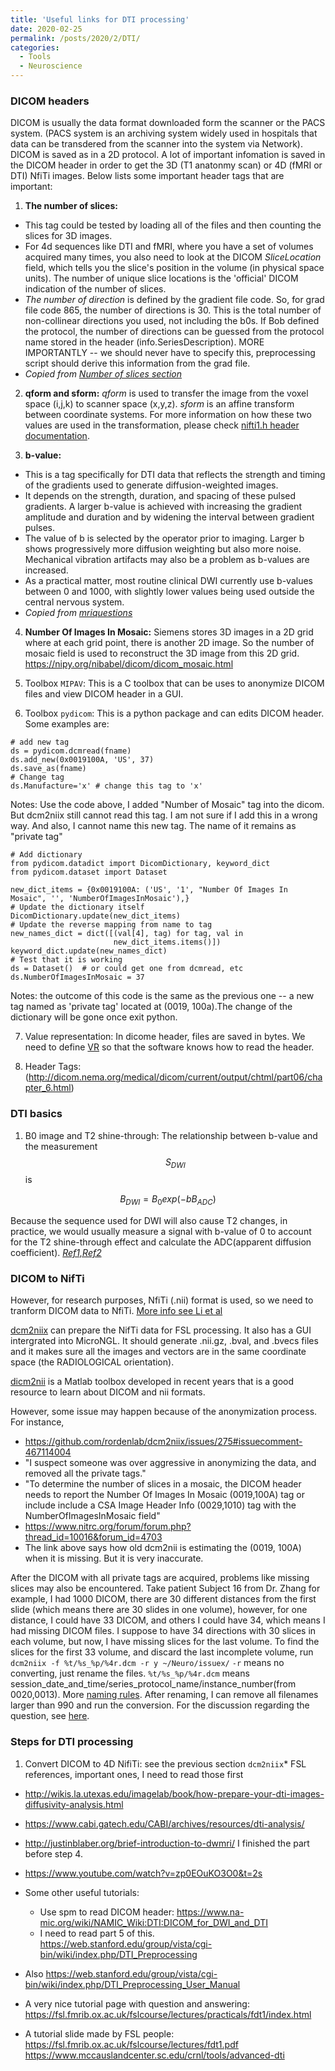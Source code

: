 ```yaml
---
title: 'Useful links for DTI processing'
date: 2020-02-25
permalink: /posts/2020/2/DTI/
categories:
  - Tools
  - Neuroscience
---
```


### DICOM headers
DICOM is usually the data format downloaded form the scanner or the PACS system. (PACS system is an archiving system widely used in hospitals that data can be transdered from the scanner into the system via Network). DICOM is saved as in a 2D protocol. A lot of important infomation is saved in the DICOM header in order to get the 3D (T1 anatonmy scan) or 4D (fMRI or DTI) NfiTi images. Below lists some important header tags that are important:
1. **The number of slices:**
  * This tag could be tested by loading all of the files and then counting the slices for 3D images. 
  * For 4d sequences like DTI and fMRI, where you have a set of volumes acquired many times, you also need to look at the DICOM *SliceLocation* field, which tells you the slice's position in the volume (in physical space units). The number of unique slice locations is the 'official' DICOM indication of the number of slices. 
  * *The number of direction* is defined by the gradient file code. So, for grad file code 865, the number of directions is 30. This is the total number of non-collinear directions you used, not including the b0s. If Bob defined the protocol, the number of directions can be guessed from the protocol name stored in the header (info.SeriesDescription). MORE IMPORTANTLY -- we should never have to specify this, preprocessing script should derive this information from the grad file. 
  * *Copied from [Number of slices section](https://web.stanford.edu/group/vista/cgi-bin/wiki/index.php/DTI_Preprocessing_User_Manual)*

2. **qform and sform:**
*qform* is used to transfer the image from the voxel space (i,j,k) to scanner space (x,y,z). *sform* is an affine transform between coordinate systems. For more information on how these two values are used in the transformation, please check [nifti1.h header documentation](https://nifti.nimh.nih.gov/nifti-1/documentation/nifti1fields/nifti1fields_pages/qsform.html).

3. **b-value:**
  * This is a tag specifically for DTI data that reflects the strength and timing of the gradients used to generate diffusion-weighted images. 
  * It depends on the strength, duration, and spacing of these pulsed gradients. A larger b-value is achieved with increasing the gradient amplitude and duration and by widening the interval between gradient pulses.
  * The value of b is selected by the operator prior to imaging. Larger b shows progressively more diffusion weighting but also more noise. Mechanical vibration artifacts may also be a problem as b-values are increased.  
  * As a practical matter, most routine clinical DWI currently use b-values between 0 and 1000, with slightly lower values being used outside the central nervous system. 
  * *Copied from [mriquestions](http://mriquestions.com/what-is-the-b-value.html)*

4. **Number Of Images In Mosaic:**
Siemens stores 3D images in a 2D grid where at each grid point, there is another 2D image. So the number of mosaic field is used to reconstruct the 3D image from this 2D grid. https://nipy.org/nibabel/dicom/dicom_mosaic.html

5. Toolbox `MIPAV`:
This is a C toolbox that can be uses to anonymize DICOM files and view DICOM header in a GUI.

6. Toolbox `pydicom`:
This is a python package and can edits DICOM header. Some examples are:
```
# add new tag
ds = pydicom.dcmread(fname)
ds.add_new(0x0019100A, 'US', 37)
ds.save_as(fname)
# Change tag
ds.Manufacture='x' # change this tag to 'x'
```
Notes: Use the code above, I added "Number of Mosaic" tag into the dicom. But dcm2niix still cannot read this tag. I am not sure if I add this in a wrong way. And also, I cannot name this new tag. The name of it remains as "private tag"

```
# Add dictionary
from pydicom.datadict import DicomDictionary, keyword_dict
from pydicom.dataset import Dataset

new_dict_items = {0x0019100A: ('US', '1', "Number Of Images In Mosaic", '', 'NumberOfImagesInMosaic'),}
# Update the dictionary itself
DicomDictionary.update(new_dict_items)
# Update the reverse mapping from name to tag
new_names_dict = dict([(val[4], tag) for tag, val in
                       new_dict_items.items()])
keyword_dict.update(new_names_dict)
# Test that it is working
ds = Dataset()  # or could get one from dcmread, etc
ds.NumberOfImagesInMosaic = 37
```
Notes: the outcome of this code is the same as the previous one -- a new tag named as 'private tag' located at (0019, 100a).The change of the dictionary will be gone once exit python. 

7. Value representation:
In dicome header, files are saved in bytes. We need to define [VR](http://dicom.nema.org/dicom/2013/output/chtml/part05/sect_6.2.html) so that the software knows how to read the header. 

8. Header Tags:
(http://dicom.nema.org/medical/dicom/current/output/chtml/part06/chapter_6.html)


### DTI basics
1. B0 image and T2 shine-through:
The relationship between b-value and the measurement $$S_{DWI}$$ is 

$$B_{DWI} = B_{0}exp(-bB_{ADC})$$

  Because the sequence used for DWI will also cause T2 changes, in practice, we would usually measure a signal with b-value of 0 to account for the T2 shine-through effect and calculate the ADC(apparent diffusion coefficient). *[Ref1,](www.diffusion-imaging.com/2013/02/why-do-we-acquire-b0-images-in-dti-exams.html
)[Ref2](https://rachel-sunrui.github.io/assets/Dumbo_guide_DTI.pdf)*



### DICOM to NifTi
However, for research purposes, NfiTi (.nii) format is used, so we need to tranform DICOM data to NfiTi. [More info see Li et al](https://rachel-sunrui.github.io/assets/Li_et_al_DICOM2NIfTI.pdf)

[dcm2niix](https://github.com/rordenlab/dcm2niix) can prepare the NifTi data for FSL processing. It also has a GUI intergrated into MicroNGL. It should generate .nii.gz, .bval, and .bvecs files and it makes sure all the images and vectors are in the same coordinate space (the RADIOLOGICAL orientation).

[dicm2nii](https://github.com/xiangruili/dicm2nii) is a Matlab toolbox developed in recent years that is a good resource to learn about DICOM and nii formats.


However, some issue may happen because of the anonymization process. For instance,
  * https://github.com/rordenlab/dcm2niix/issues/275#issuecomment-467114004
  * "I suspect someone was over aggressive in anonymizing the data, and removed all the private tags." 
  * "To determine the number of slices in a mosaic, the DICOM header needs to report the Number Of Images In Mosaic (0019,100A) tag or include include a CSA Image Header Info (0029,1010) tag with the NumberOfImagesInMosaic field"
  * https://www.nitrc.org/forum/forum.php?thread_id=10016&forum_id=4703
  * The link above says how old dcm2nii is estimating the (0019, 100A) when it is missing. But it is very inaccurate.

After the DICOM with all private tags are acquired, problems like missing slices may also be encountered. Take patient Subject 16 from Dr. Zhang for example, I had 1000 DICOM, there are 30 different distances from the first slide (which means there are 30 slides in one volume), however, for one distance, I could have 33 DICOM, and others I could have 34, which means I had missing DICOM files. I suppose to have 34 directions with 30 slices in each volume, but now, I have missing slices for the last volume. To find the slices for the first 33 volume, and discard the last incomplete volume, run ```dcm2niix -f %t/%s_%p/%4r.dcm -r y ~/Neuro/issuex/```
```-r``` means no converting, just rename the files. ```%t/%s_%p/%4r.dcm``` means 
session_date_and_time/series_protocol_name/instance_number(from 0020,0013). More [naming rules](https://raw.githubusercontent.com/rordenlab/dcm2niix/master/FILENAMING.md).
After renaming, I can remove all filenames larger than 990 and run the conversion. For the discussion regarding the question, see [here](https://github.com/rordenlab/dcm2niix/issues/379).


### Steps for DTI processing
1. Convert DICOM to 4D NifiTi: see the previous section
```dcm2niix```* FSL references, important ones, I need to read those first
  * http://wikis.la.utexas.edu/imagelab/book/how-prepare-your-dti-images-diffusivity-analysis.html
  * https://www.cabi.gatech.edu/CABI/archives/resources/dti-analysis/
  * http://justinblaber.org/brief-introduction-to-dwmri/ I finished the part before step 4.
  * https://www.youtube.com/watch?v=zp0EOuKO3O0&t=2s

* Some other useful tutorials:
  * Use spm to read DICOM header: https://www.na-mic.org/wiki/NAMIC_Wiki:DTI:DICOM_for_DWI_and_DTI
  * I need to read part 5 of this. https://web.stanford.edu/group/vista/cgi-bin/wiki/index.php/DTI_Preprocessing
* Also https://web.stanford.edu/group/vista/cgi-bin/wiki/index.php/DTI_Preprocessing_User_Manual
* A very nice tutorial page with question and answering: https://fsl.fmrib.ox.ac.uk/fslcourse/lectures/practicals/fdt1/index.html
* A tutorial slide made by FSL people: https://fsl.fmrib.ox.ac.uk/fslcourse/lectures/fdt1.pdf
https://www.mccauslandcenter.sc.edu/crnl/tools/advanced-dti



<!-- The caregories I used:
  - Tools
  - Coding
  - Neuroscience
  - Machine learning
  - Image processing
  - Signal processing -->
